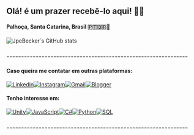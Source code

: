 ## Olá! é um prazer recebê-lo aqui! ✋🏻
#### Palhoça, Santa Catarina, Brasil 🇵🇹🇧🇷📍
![JpeBecker´s GitHub stats](https://github-readme-stats.vercel.app/api?username=jpebecker&show_icons=true&theme=radical)

### --------------------------------------------------------------  
#### Caso queira me contatar em outras plataformas:
[![Linkedin](https://img.shields.io/badge/LinkedIn-0077B5?style=for-the-badge&logo=linkedin&logoColor=white)](https://encurtador.com.br/OvtpW)[![Instagram](https://img.shields.io/badge/Instagram-E4405F?style=for-the-badge&logo=instagram&logoColor=white)](https://www.instagram.com/schneider.jp?igsh=MTBsMnF2cWQ2ejdidQ==)[![Gmail](https://img.shields.io/badge/Gmail-D14836?style=for-the-badge&logo=gmail&logoColor=white)](mailto:jpebecker@gmail.com)[![Blogger](https://img.shields.io/badge/Blogger-FF5722?style=for-the-badge&logo=blogger&logoColor=white)](https://jpebeckerprojects.blogspot.com/)
#### Tenho interesse em:
[![Unity](https://img.shields.io/badge/Unity-100000?style=for-the-badge&logo=unity&logoColor=white)](https://unity.com/pt)[![JavaScript](https://img.shields.io/badge/JavaScript-323330?style=for-the-badge&logo=javascript&logoColor=F7DF1E)]()[![C#](https://img.shields.io/badge/C%23-239120?style=for-the-badge&logo=c-sharp&logoColor=white)]()[![Python](https://img.shields.io/badge/Python-3776AB?style=for-the-badge&logo=python&logoColor=white)](https://www.anaconda.com/download)[![SQL](https://img.shields.io/badge/MySQL-00000F?style=for-the-badge&logo=mysql&logoColor=white)](https://www.mysql.com/)
### --------------------------------------------------------------  

